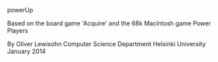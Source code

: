 powerUp

Based on the board game 'Acquire' and the 68k Macintosh game Power Players

By Oliver Lewisohn
Computer Science Department
Helsinki University
January 2014
